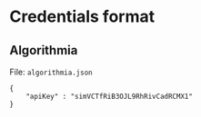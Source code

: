 # Credentials format

## Algorithmia 

File: `algorithmia.json` 

```
{
    "apiKey" : "simVCTfRiB3OJL9RhRivCadRCMX1"
}
```